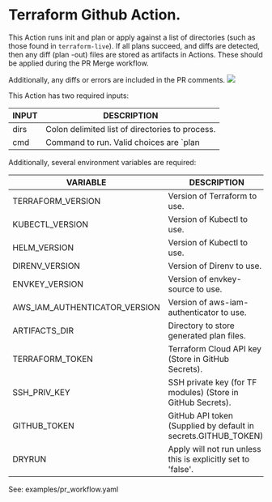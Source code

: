 # Terraform Github Action.

This Action runs init and plan or apply against a list of directories (such as those found in `terraform-live`).  If all plans succeed, and diffs are detected, then any diff (plan -out) files are stored as artifacts in Actions.  These should be applied during the PR Merge workflow.

Additionally, any diffs or errors are included in the PR comments.
![](https://user-images.githubusercontent.com/39421615/71298410-cba7c080-233c-11ea-8738-93d91ab7e148.png)

This Action has two required inputs:

| INPUT                         | DESCRIPTION                                                    |
|-------------------------------|----------------------------------------------------------------|
| dirs                          | Colon delimited list of directories to process.                |
| cmd                           | Command to run.  Valid choices are `plan | apply`.             |


Additionally, several environment variables are required:

| VARIABLE                      | DESCRIPTION                                                    |
|-------------------------------|----------------------------------------------------------------|
| TERRAFORM_VERSION             | Version of Terraform to use.                                   |
| KUBECTL_VERSION               | Version of Kubectl to use.                                     |
| HELM_VERSION                  | Version of Kubectl to use.                                     |
| DIRENV_VERSION                | Version of Direnv to use.                                      |
| ENVKEY_VERSION                | Version of envkey-source to use.                               |
| AWS_IAM_AUTHENTICATOR_VERSION | Version of aws-iam-authenticator to use.                       |
| ARTIFACTS_DIR                 | Directory to store generated plan files.                       |
| TERRAFORM_TOKEN               | Terraform Cloud API key (Store in GitHub Secrets).             |
| SSH_PRIV_KEY                  | SSH private key (for TF modules) (Store in GitHub Secrets).    |
| GITHUB_TOKEN                  | GitHub API token (Supplied by default in secrets.GITHUB_TOKEN).|
| DRYRUN                        | Apply will not run unless this is explicitly set to 'false'.   |

See: examples/pr_workflow.yaml